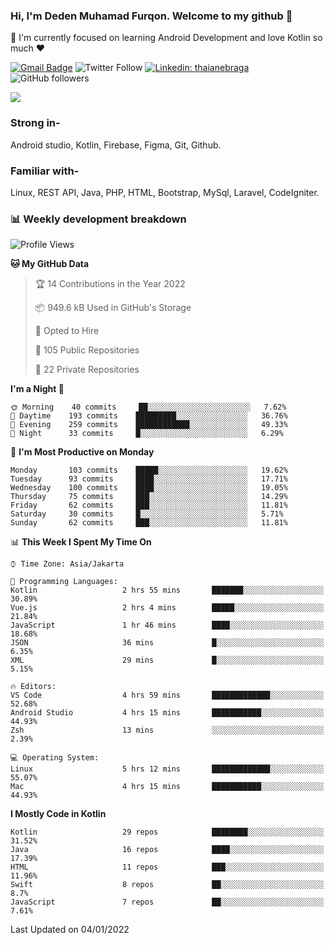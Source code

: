 ### Hi, I'm Deden Muhamad Furqon. Welcome to my github 👋

<!--
**furqoncreative/furqoncreative** is a ✨ _special_ ✨ repository because its `README.md` (this file) appears on your GitHub profile.

Here are some ideas to get you started:

- 🔭 I’m currently working on ...
- 👯 I’m looking to collaborate on ...
- 🤔 I’m looking for help with ...
- 💬 Ask me about ...
- 📫 How to reach me: ...
- 😄 Pronouns: ...
- ⚡ Fun fact: ...
-->

  🌱 I'm currently focused on learning Android Development and love Kotlin so much ❤ 

[![Gmail Badge](https://img.shields.io/badge/-furqoncreative24@gmail.com-c14438?style=flat-square&logo=Gmail&logoColor=white&link=mailto:furqoncreative24@gmail.com)](mailto:furqoncreative24@gmail.com)
![Twitter Follow](https://img.shields.io/twitter/follow/furqoncreative?label=Follow)
[![Linkedin: thaianebraga](https://img.shields.io/badge/-Deden_Muhamad_Furqon-blue?style=flat-square&logo=Linkedin&logoColor=white&link=https://www.linkedin.com/in/anmol-p-singh/)](https://www.linkedin.com/in/furqoncreative/)
![GitHub followers](https://img.shields.io/github/followers/furqoncreative?label=Follow&style=social)

<img src="https://github-readme-stats.sera5-dev.vercel.app/api?username=furqoncreative&hide=stars&show_icons=true&count_private=true&include_all_commits=true&title_color=#008080&icon_color=#008080&hide_border=true" width="">

### Strong in-

Android studio, Kotlin, Firebase, Figma, Git, Github.

### Familiar with-
Linux, REST API, Java, PHP, HTML, Bootstrap, MySql, Laravel, CodeIgniter.

### 📊 Weekly development breakdown

<!--START_SECTION:waka-->
![Profile Views](http://img.shields.io/badge/Profile%20Views-1-blue)

**🐱 My GitHub Data** 

> 🏆 14 Contributions in the Year 2022
 > 
> 📦 949.6 kB Used in GitHub's Storage 
 > 
> 💼 Opted to Hire
 > 
> 📜 105 Public Repositories 
 > 
> 🔑 22 Private Repositories  
 > 
**I'm a Night 🦉** 

```text
🌞 Morning    40 commits     ██░░░░░░░░░░░░░░░░░░░░░░░   7.62% 
🌆 Daytime    193 commits    █████████░░░░░░░░░░░░░░░░   36.76% 
🌃 Evening    259 commits    ████████████░░░░░░░░░░░░░   49.33% 
🌙 Night      33 commits     █░░░░░░░░░░░░░░░░░░░░░░░░   6.29%

```
📅 **I'm Most Productive on Monday** 

```text
Monday       103 commits    █████░░░░░░░░░░░░░░░░░░░░   19.62% 
Tuesday      93 commits     ████░░░░░░░░░░░░░░░░░░░░░   17.71% 
Wednesday    100 commits    ████░░░░░░░░░░░░░░░░░░░░░   19.05% 
Thursday     75 commits     ███░░░░░░░░░░░░░░░░░░░░░░   14.29% 
Friday       62 commits     ███░░░░░░░░░░░░░░░░░░░░░░   11.81% 
Saturday     30 commits     █░░░░░░░░░░░░░░░░░░░░░░░░   5.71% 
Sunday       62 commits     ███░░░░░░░░░░░░░░░░░░░░░░   11.81%

```


📊 **This Week I Spent My Time On** 

```text
⌚︎ Time Zone: Asia/Jakarta

💬 Programming Languages: 
Kotlin                   2 hrs 55 mins       ███████░░░░░░░░░░░░░░░░░░   30.89% 
Vue.js                   2 hrs 4 mins        █████░░░░░░░░░░░░░░░░░░░░   21.84% 
JavaScript               1 hr 46 mins        ████░░░░░░░░░░░░░░░░░░░░░   18.68% 
JSON                     36 mins             █░░░░░░░░░░░░░░░░░░░░░░░░   6.35% 
XML                      29 mins             █░░░░░░░░░░░░░░░░░░░░░░░░   5.15%

🔥 Editors: 
VS Code                  4 hrs 59 mins       █████████████░░░░░░░░░░░░   52.68% 
Android Studio           4 hrs 15 mins       ███████████░░░░░░░░░░░░░░   44.93% 
Zsh                      13 mins             ░░░░░░░░░░░░░░░░░░░░░░░░░   2.39%

💻 Operating System: 
Linux                    5 hrs 12 mins       █████████████░░░░░░░░░░░░   55.07% 
Mac                      4 hrs 15 mins       ███████████░░░░░░░░░░░░░░   44.93%

```

**I Mostly Code in Kotlin** 

```text
Kotlin                   29 repos            ████████░░░░░░░░░░░░░░░░░   31.52% 
Java                     16 repos            ████░░░░░░░░░░░░░░░░░░░░░   17.39% 
HTML                     11 repos            ███░░░░░░░░░░░░░░░░░░░░░░   11.96% 
Swift                    8 repos             ██░░░░░░░░░░░░░░░░░░░░░░░   8.7% 
JavaScript               7 repos             ██░░░░░░░░░░░░░░░░░░░░░░░   7.61%

```



 Last Updated on 04/01/2022
<!--END_SECTION:waka-->
